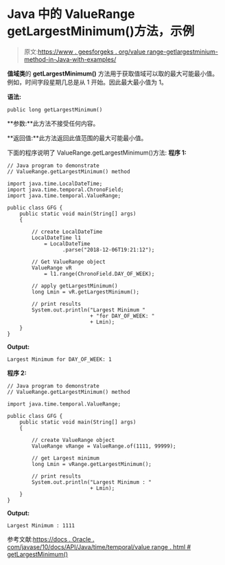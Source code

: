 # Java 中的 ValueRange getLargestMinimum()方法，示例

> 原文:[https://www . geesforgeks . org/value range-getlargestminium-method-in-Java-with-examples/](https://www.geeksforgeeks.org/valuerange-getlargestminimum-method-in-java-with-examples/)

**值域类**的 **getLargestMinimum()** 方法用于获取值域可以取的最大可能最小值。例如，时间字段星期几总是从 1 开始。因此最大最小值为 1。

**语法:**

```
public long getLargestMinimum()

```

**参数:**此方法不接受任何内容。

**返回值:**此方法返回此值范围的最大可能最小值。

下面的程序说明了 ValueRange.getLargestMinimum()方法:
**程序 1:**

```
// Java program to demonstrate
// ValueRange.getLargestMinimum() method

import java.time.LocalDateTime;
import java.time.temporal.ChronoField;
import java.time.temporal.ValueRange;

public class GFG {
    public static void main(String[] args)
    {

        // create LocalDateTime
        LocalDateTime l1
            = LocalDateTime
                  .parse("2018-12-06T19:21:12");

        // Get ValueRange object
        ValueRange vR
            = l1.range(ChronoField.DAY_OF_WEEK);

        // apply getLargestMinimum()
        long Lmin = vR.getLargestMinimum();

        // print results
        System.out.println("Largest Minimum "
                           + "for DAY_OF_WEEK: "
                           + Lmin);
    }
}
```

**Output:**

```
Largest Minimum for DAY_OF_WEEK: 1

```

**程序 2:**

```
// Java program to demonstrate
// ValueRange.getLargestMinimum() method

import java.time.temporal.ValueRange;

public class GFG {
    public static void main(String[] args)
    {

        // create ValueRange object
        ValueRange vRange = ValueRange.of(1111, 99999);

        // get Largest minimum
        long Lmin = vRange.getLargestMinimum();

        // print results
        System.out.println("Largest Minimum : "
                           + Lmin);
    }
}
```

**Output:**

```
Largest Minimum : 1111

```

参考文献:[https://docs . Oracle . com/javase/10/docs/API/Java/time/temporal/value range . html # getLargestMinimum()](https://docs.oracle.com/javase/10/docs/api/java/time/temporal/ValueRange.html#getLargestMinimum())